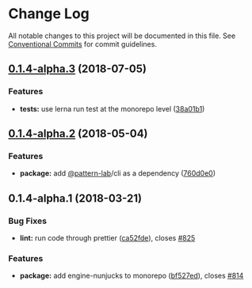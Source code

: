 # Change Log

All notable changes to this project will be documented in this file.
See [Conventional Commits](https://conventionalcommits.org) for commit guidelines.

<a name="0.1.4-alpha.3"></a>
## [0.1.4-alpha.3](https://github.com/pattern-lab/patternlab-node/tree/master/packages/engine-nunjucks/compare/@pattern-lab/engine-nunjucks@0.1.4-alpha.2...@pattern-lab/engine-nunjucks@0.1.4-alpha.3) (2018-07-05)


### Features

* **tests:** use lerna run test at the monorepo level ([38a01b1](https://github.com/pattern-lab/patternlab-node/tree/master/packages/engine-nunjucks/commit/38a01b1))




<a name="0.1.4-alpha.2"></a>
## [0.1.4-alpha.2](https://github.com/pattern-lab/patternlab-node/tree/master/packages/engine-nunjucks/compare/@pattern-lab/engine-nunjucks@0.1.4-alpha.1...@pattern-lab/engine-nunjucks@0.1.4-alpha.2) (2018-05-04)


### Features

* **package:** add [@pattern-lab](https://github.com/pattern-lab)/cli as a dependency ([760d0e0](https://github.com/pattern-lab/patternlab-node/tree/master/packages/engine-nunjucks/commit/760d0e0))




<a name="0.1.4-alpha.1"></a>

## 0.1.4-alpha.1 (2018-03-21)

### Bug Fixes

* **lint:** run code through prettier ([ca52fde](https://github.com/pattern-lab/patternlab-node/tree/master/packages/engine-nunjucks/commit/ca52fde)), closes [#825](https://github.com/pattern-lab/patternlab-node/tree/master/packages/engine-nunjucks/issues/825)

### Features

* **package:** add engine-nunjucks to monorepo ([bf527ed](https://github.com/pattern-lab/patternlab-node/tree/master/packages/engine-nunjucks/commit/bf527ed)), closes [#814](https://github.com/pattern-lab/patternlab-node/tree/master/packages/engine-nunjucks/issues/814)

